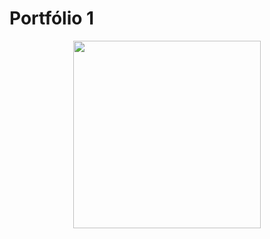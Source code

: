 # Portfólio 1
  
<div align="center">
  <a href="https://charlonekt.github.io/Portfolio-1/">
    <img src="https://github.com/CharloneKT/Portfolio-1/assets/97756930/1081be63-21de-4739-a294-90abe0f59abf" width="300px">
  </a>
</div>

